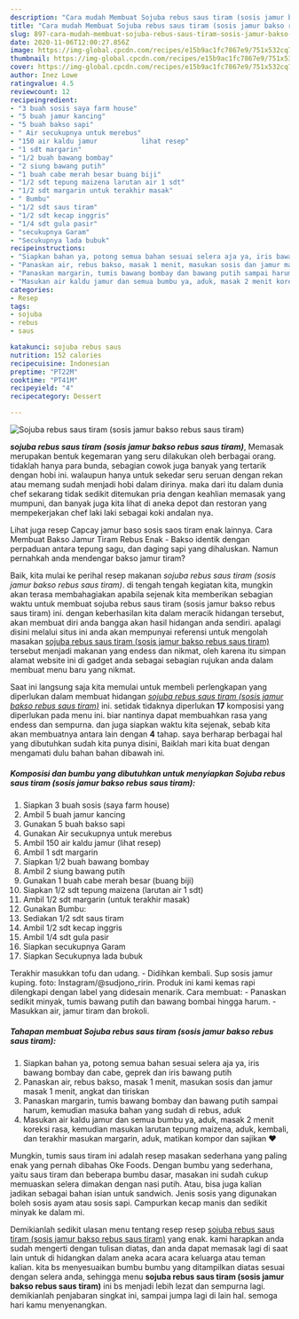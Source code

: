 ```yaml
---
description: "Cara mudah Membuat Sojuba rebus saus tiram (sosis jamur bakso rebus saus tiram) yang simpel"
title: "Cara mudah Membuat Sojuba rebus saus tiram (sosis jamur bakso rebus saus tiram) yang simpel"
slug: 897-cara-mudah-membuat-sojuba-rebus-saus-tiram-sosis-jamur-bakso-rebus-saus-tiram-yang-simpel
date: 2020-11-06T12:00:27.856Z
image: https://img-global.cpcdn.com/recipes/e15b9ac1fc7867e9/751x532cq70/sojuba-rebus-saus-tiram-sosis-jamur-bakso-rebus-saus-tiram-foto-resep-utama.jpg
thumbnail: https://img-global.cpcdn.com/recipes/e15b9ac1fc7867e9/751x532cq70/sojuba-rebus-saus-tiram-sosis-jamur-bakso-rebus-saus-tiram-foto-resep-utama.jpg
cover: https://img-global.cpcdn.com/recipes/e15b9ac1fc7867e9/751x532cq70/sojuba-rebus-saus-tiram-sosis-jamur-bakso-rebus-saus-tiram-foto-resep-utama.jpg
author: Inez Lowe
ratingvalue: 4.5
reviewcount: 12
recipeingredient:
- "3 buah sosis saya farm house"
- "5 buah jamur kancing"
- "5 buah bakso sapi"
- " Air secukupnya untuk merebus"
- "150 air kaldu jamur           lihat resep"
- "1 sdt margarin"
- "1/2 buah bawang bombay"
- "2 siung bawang putih"
- "1 buah cabe merah besar buang biji"
- "1/2 sdt tepung maizena larutan air 1 sdt"
- "1/2 sdt margarin untuk terakhir masak"
- " Bumbu"
- "1/2 sdt saus tiram"
- "1/2 sdt kecap inggris"
- "1/4 sdt gula pasir"
- "secukupnya Garam"
- "Secukupnya lada bubuk"
recipeinstructions:
- "Siapkan bahan ya, potong semua bahan sesuai selera aja ya, iris bawang bombay dan cabe, geprek dan iris bawang putih"
- "Panaskan air, rebus bakso, masak 1 menit, masukan sosis dan jamur masak 1 menit, angkat dan tiriskan"
- "Panaskan margarin, tumis bawang bombay dan bawang putih sampai harum, kemudian masuka bahan yang sudah di rebus, aduk"
- "Masukan air kaldu jamur dan semua bumbu ya, aduk, masak 2 menit koreksi rasa, kemudian masukan larutan tepung maizena, aduk, kembali, dan terakhir masukan margarin, aduk, matikan kompor dan sajikan ❤️"
categories:
- Resep
tags:
- sojuba
- rebus
- saus

katakunci: sojuba rebus saus 
nutrition: 152 calories
recipecuisine: Indonesian
preptime: "PT22M"
cooktime: "PT41M"
recipeyield: "4"
recipecategory: Dessert

---
```



![Sojuba rebus saus tiram (sosis jamur bakso rebus saus tiram)](https://img-global.cpcdn.com/recipes/e15b9ac1fc7867e9/751x532cq70/sojuba-rebus-saus-tiram-sosis-jamur-bakso-rebus-saus-tiram-foto-resep-utama.jpg)

<b><i>sojuba rebus saus tiram (sosis jamur bakso rebus saus tiram)</i></b>, Memasak merupakan bentuk kegemaran yang seru dilakukan oleh berbagai orang. tidaklah hanya para bunda, sebagian cowok juga banyak yang tertarik dengan hobi ini. walaupun hanya untuk sekedar seru seruan dengan rekan atau memang sudah menjadi hobi dalam dirinya. maka dari itu dalam dunia chef sekarang tidak sedikit ditemukan pria dengan keahlian memasak yang mumpuni, dan banyak juga kita lihat di aneka depot dan restoran yang mempekerjakan chef laki laki sebagai koki andalan nya.

Lihat juga resep Capcay jamur baso sosis saos tiram enak lainnya. Cara Membuat Bakso Jamur Tiram Rebus Enak - Bakso identik dengan perpaduan antara tepung sagu, dan daging sapi yang dihaluskan. Namun pernahkah anda mendengar bakso jamur tiram?

Baik, kita mulai ke perihal resep makanan <i>sojuba rebus saus tiram (sosis jamur bakso rebus saus tiram)</i>. di tengah tengah kegiatan kita, mungkin akan terasa membahagiakan apabila sejenak kita memberikan sebagian waktu untuk membuat sojuba rebus saus tiram (sosis jamur bakso rebus saus tiram) ini. dengan keberhasilan kita dalam meracik hidangan tersebut, akan membuat diri anda bangga akan hasil hidangan anda sendiri. apalagi disini melalui situs ini anda akan mempunyai referensi untuk mengolah masakan <u>sojuba rebus saus tiram (sosis jamur bakso rebus saus tiram)</u> tersebut menjadi makanan yang endess dan nikmat, oleh karena itu simpan alamat website ini di gadget anda sebagai sebagian rujukan anda dalam membuat menu baru yang nikmat.


Saat ini langsung saja kita memulai untuk membeli perlengkapan yang diperlukan dalam membuat hidangan <u><i>sojuba rebus saus tiram (sosis jamur bakso rebus saus tiram)</i></u> ini. setidak tidaknya diperlukan <b>17</b> komposisi yang diperlukan pada menu ini. biar nantinya dapat membuahkan rasa yang endess dan sempurna. dan juga siapkan waktu kita sejenak, sebab kita akan membuatnya antara lain dengan <b>4</b> tahap. saya berharap berbagai hal yang dibutuhkan sudah kita punya disini, Baiklah mari kita buat dengan mengamati dulu bahan bahan dibawah ini.

<!--inarticleads1-->

##### Komposisi dan bumbu yang dibutuhkan untuk menyiapkan Sojuba rebus saus tiram (sosis jamur bakso rebus saus tiram):

1. Siapkan 3 buah sosis (saya farm house)
1. Ambil 5 buah jamur kancing
1. Gunakan 5 buah bakso sapi
1. Gunakan  Air secukupnya untuk merebus
1. Ambil 150 air kaldu jamur           (lihat resep)
1. Ambil 1 sdt margarin
1. Siapkan 1/2 buah bawang bombay
1. Ambil 2 siung bawang putih
1. Gunakan 1 buah cabe merah besar (buang biji)
1. Siapkan 1/2 sdt tepung maizena (larutan air 1 sdt)
1. Ambil 1/2 sdt margarin (untuk terakhir masak)
1. Gunakan  Bumbu:
1. Sediakan 1/2 sdt saus tiram
1. Ambil 1/2 sdt kecap inggris
1. Ambil 1/4 sdt gula pasir
1. Siapkan secukupnya Garam
1. Siapkan Secukupnya lada bubuk


Terakhir masukkan tofu dan udang. - Didihkan kembali. Sup sosis jamur kuping. foto: Instagram/@sudjono_ririn. Produk ini kami kemas rapi dilengkapi dengan label yang didesain menarik. Cara membuat: - Panaskan sedikit minyak, tumis bawang putih dan bawang bombai hingga harum. - Masukkan air, jamur tiram dan brokoli. 

<!--inarticleads2-->

##### Tahapan membuat Sojuba rebus saus tiram (sosis jamur bakso rebus saus tiram):

1. Siapkan bahan ya, potong semua bahan sesuai selera aja ya, iris bawang bombay dan cabe, geprek dan iris bawang putih
1. Panaskan air, rebus bakso, masak 1 menit, masukan sosis dan jamur masak 1 menit, angkat dan tiriskan
1. Panaskan margarin, tumis bawang bombay dan bawang putih sampai harum, kemudian masuka bahan yang sudah di rebus, aduk
1. Masukan air kaldu jamur dan semua bumbu ya, aduk, masak 2 menit koreksi rasa, kemudian masukan larutan tepung maizena, aduk, kembali, dan terakhir masukan margarin, aduk, matikan kompor dan sajikan ❤️


Mungkin, tumis saus tiram ini adalah resep masakan sederhana yang paling enak yang pernah dibahas Oke Foods. Dengan bumbu yang sederhana, yaitu saus tiram dan beberapa bumbu dasar, masakan ini sudah cukup memuaskan selera dimakan dengan nasi putih. Atau, bisa juga kalian jadikan sebagai bahan isian untuk sandwich. Jenis sosis yang digunakan boleh sosis ayam atau sosis sapi. Campurkan kecap manis dan sedikit minyak ke dalam mi. 

Demikianlah sedikit ulasan menu tentang resep resep <u>sojuba rebus saus tiram (sosis jamur bakso rebus saus tiram)</u> yang enak. kami harapkan anda sudah mengerti dengan tulisan diatas, dan anda dapat memasak lagi di saat lain untuk di hidangkan dalam aneka acara acara keluarga atau teman kalian. kita bs menyesuaikan bumbu bumbu yang ditampilkan diatas sesuai dengan selera anda, sehingga menu <b>sojuba rebus saus tiram (sosis jamur bakso rebus saus tiram)</b> ini bs menjadi lebih lezat dan sempurna lagi. demikianlah penjabaran singkat ini, sampai jumpa lagi di lain hal. semoga hari kamu menyenangkan.
